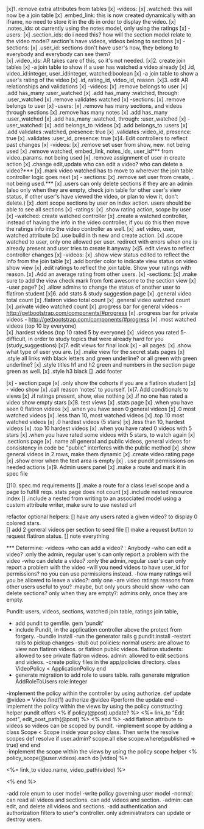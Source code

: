 
[x]1. remove extra attributes from tables
[x]  -videos:
[x]    .watched: this will now be a join table
[x]    .embed_link: this is now created dynamically with an iframe, no need to store it in the db in order to display the video.
[x]    .notes_ids: ot currently using the notes model, only using the ratings
[x]  -users:
[x]    .section_ids: do i need this? how will the section model relate to the video model? section's have videos, videos belong to sections
[x]  -sections:
[x]    .user_id: sections don't have user's now, they belong to everybody and everybody can see them?   
[x]    .video_ids: AR takes care of this, so it's not needed. 
[x]2. create join tables
[x]  -a join table to show if a user has watched a video already
[x]    .id, video_id:integer, user_id:integer, watched:boolean
[x]  -a join table to show a user's rating of the video
[x]    .id, rating_id, video_id, reason.
[x]3. edit AR relationships and validations
[x]  -videos:
[x]    .remove belongs to user
[x]    .add has_many :user_watched
[x]    .add has_many :watched, through: :user_watched
[x]    .remove validates watched
[x]  -sections:
[x]    .remove belongs to user
[x]  -users:
[x]    .remove has many sections, and videos through sections
[x]    .remove has many notes
[x]    .add has_many :user_watched
[x]    .add has_many :watched, through: :user_watched
[x]  -user_watched:
[x]    .add belongs_to :videos
[x]    .add belongs_to :users
[x]    .add validates :watched, presence: true
[x]    .validates :video_id, presence: true
[x]    .validates :user_id, presence: true
[x]4. Edit controllers to reflect past changes
[x]  -videos:
[x]    .remove set user from show, new. not being used
[x]    .remove watched, embed_link, notes_ids, user_id*** from video_params. not being used
[x]    .remove assignment of user in create action
[x]    .change edit,update who can edit a video? who can delete a video?***
[x]    .mark video watched has to move to wherever the join table controller logic goes next
[x]  - sections:
[x]    .remove set user from create, . not being used.***
[x]    .users can only delete sections if they are an admin (also only when they are empty, check join table for other user's view status, if other user's have viewed the video, or plan to view it, don't delete.)
[x]    .dont scope sections by user on index action. users should be able to see all sections
[x]  -ratings:
[x]    .show rating action, scope by user
[x]  -watched: create watched controller
[x]    .create a watched controller, instead of having the info in the video controller, if you do this then move the ratings info into the video controller as well.
[x]    .set video, user, watched attribute
[x]    .use build in th new and create action.
[x]    .scope watched to user, only one allowed per user. redirect with errors when one is already present and user tries to create it anyway
[x]5. edit views to reflect controller changes
[x]  -videos:
[x]    .show view status edited to reflect the info from the join table
[x]    .add border color to indicate view status on video show view
[x]    .edit ratings to reflect the join table. Show your ratings with reason. 
[x]    .Add an average rating from other users.
[x]  -sections:
[x]    .make sure to add the view check mark from font awesome to the section view
[x]  -user page? 
[x]    .allow admins to change the status of another user to flatiron student 
[x]6. add stats & study suggestion page 
[x]  .general video total count
[x]  .flatiron video total count
[x]  .general video watched count
[x]  .private video watched count
[x]  .progress bar for general videos - http://getbootstrap.com/components/#progress
[x]  .progress bar for private videos - http://getbootstrap.com/components/#progress
[x]  .most watched videos (top 10 by everyone)  
[x]  .hardest videos (top 10 rated 5 by everyone)
[x]  .videos you rated 5-difficult, in order to study topics that were already hard for you (study_suggestions)
[x]7. edit views for final look
[x]  - all pages: 
[x]    .show what type of user you are.
[x]    .make view for the secret stats pages
[x]    .style all links with black letters and green underline? or all green with green underline?
[x]    .style titles h1 and h2 green and numbers in the section page green as well.
[x]    .style h3 black
[]    .add footer

[x]  - section page
[x]    .only show the cohorts if you are a flatiron student
[x]  - video show
[x]    .call reason 'notes' to yourself.
[x]7. Add conditionals to views
[x]    .if ratings present, show, else nothing
[x]    .if no one has rated a video show empty stars
[x]8. test views
[x]    .stats page
[x]      .when you have seen 0 flatiron videos
[x]      .when you have seen 0 general videos
[x]      .0 most watched videos
[x]      .less than 10, most watched videos
[x]      .top 10 most watched videos
[x]      .0 hardest videos (5 stars)
[x]      .less than 10, hardest  videos
[x]      .top 10 hardest videos
[x]      .when you have rated 0 videos with 5 stars
[x]      .when you have rated some videos with 5 stars, to watch again
[x]    .sections page
[x]      .name all general and public videos, general videos for consistency in code bc "public" interferes with the public method
[x]      .show general videos in 2 rows, make them dynamic
[x]    .create video rating page
[x]      .show error when the text area is empty
[x]      . use pundit permissions on needed actions 
[x]9. Admin users panel
[x]    .make a route and mark it in spec file

[]10. spec.md requirements
[]    .make a route for a class level scope and a page to fulfill reqs. stats page does not count
[x]   .include nested resource index
[]    .include a nested from writing to an associated model using a custom attribute writer, make sure to use nested url


refactor optional helpers:
[] have any users rated a given video? to display 0 colored stars.   
[] add 2 general videos per section to seed file
[] make a request button to request flatiron status.
[] note everything

      

  
 

*** Determine:
-videos
  -who can add a video? : Anybody
  -who can edit a video? :only the admin, regular user's can only report a problem with the video
  -who can delete a video? :only the admin, regular user's can only report a problem with the video
  -will you need videos to have user_id for permissions? no you can use permissions instead.
  -how many ratings will you be allowed to leave a video?: only one
  -are video ratings reasons from other users useful to you? :maybe, but only yours should show
  -who can delete sections? only when they are empty?: admins only, once they are empty.



Pundit:
  users, videos, sections, watched join table, ratings join table,
  - add pundit to gemfile. gem 'pundit'
  - include Pundit, in the application controller above the protect from forgery.
  -bundle install
  -run the generator rails g pundit:install
  -restart rails to pickup changes
  -stub out policies:
    normal users: are allowe to view non flatiron videos. or flatiron public videos.
    flatiron students: allowed to see private flatiron videos.
    admin: allowed to edit sections and videos.
  -create policy files in the app/policies directory.
    class VideoPolicy < ApplicationPolicy
    end
  - generate migration to add role to users table. rails generate migration AddRoleToUsers role:integer
   
  -implement the policy within the controller by using authorize.
    def update
      @video = Video.find(1)
      authorize @video
      #perform the update
      end 
  -implement the policy within the views by using the policy constructing helper pundit offers
    <% if policy(@post).update? %>
      <%= link_to "Edit post", edit_post_path(@post) %>
    <% end %> 
  -add flatiron attribute to videos so videos can be scoped by pundit.
  -implement scope by adding a class Scope < Scope inside your policy class. Then write the resolve scopes
    def resolve
      if user.admin?
        scope.all
      else
        scope.where(:published => true)
      end
    end  
  -implement the scope within the views by using the policy scope helper
    <% policy_scope(@user.videos).each do |video| %>
      <p><%= link_to video.name, video_path(video) %></p>
    <% end %>





  -add role enum to user model
  -write policy governing user model
    -normal: can read all videos and sections. can add videos and section.
    -admin: can edit, and delete all videos and sections.
  -add authentication and authorization filters to user's controller. only administrators can update or destroy users.

    












